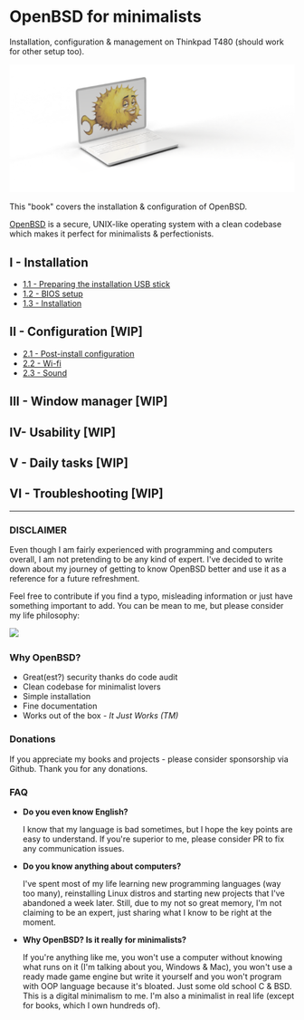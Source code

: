 # OpenBSD for minimalists 

Installation, configuration & management on Thinkpad T480 (should work for other setup too).

![](readme.png)

This "book" covers the installation & configuration of OpenBSD.

[OpenBSD](https://www.openbsd.org/) is a secure, UNIX-like operating system with a clean codebase which makes it perfect for minimalists & perfectionists.


## I - Installation

- [1.1 - Preparing the installation USB stick](/installation/01-usb-stick.md)
- [1.2 - BIOS setup](/installation/02-bios-setup.md)
- [1.3 - Installation](/installation/03-installation.md)

## II - Configuration [WIP]
- [2.1 - Post-install configuration](/configuration/01-post-install.md)
- [2.2 - Wi-fi](/configuration/02-wifi.md)
- [2.3 - Sound](/configuration/03-sound.md)

## III - Window manager [WIP]
## IV- Usability [WIP]
## V - Daily tasks [WIP]
## VI - Troubleshooting [WIP]
 
---

### DISCLAIMER

Even though I am fairly experienced with programming and computers overall, I am not pretending to be any kind of expert.
I've decided to write down about my journey of getting to know OpenBSD better and use it as a reference for a future refreshment.

Feel free to contribute if you find a typo, misleading information or just have something important to add.
You can be mean to me, but please consider my life philosophy:

![](https://assets.rbl.ms/13475935/980x.jpg)


### Why OpenBSD?

- Great(est?) security thanks do code audit
- Clean codebase for minimalist lovers
- Simple installation
- Fine documentation
- Works out of the box - *It Just Works (TM)*

### Donations

If you appreciate my books and projects - please consider sponsorship via Github. Thank you for any donations.


### FAQ

- **Do you even know English?**

  I know that my language is bad sometimes, but I hope the key points are easy to understand. 
  If you're superior to me, please consider PR to fix any communication issues.
  
- **Do you know anything about computers?**
  
  I've spent most of my life learning new programming languages (way too many), reinstalling Linux distros and starting new projects that I've abandoned a week later.
  Still, due to my not so great memory, I'm not claiming to be an expert, just sharing what I know to be right at the moment.
  
- **Why OpenBSD? Is it really for minimalists?**

  If you're anything like me, you won't use a computer without knowing what runs on it (I'm talking about you, Windows & Mac), you won't use a ready made game engine but write it yourself and you won't program with OOP language because it's bloated. Just some old school C & BSD. This is a digital minimalism to me. I'm also a minimalist in real life (except for books, which I own hundreds of).
